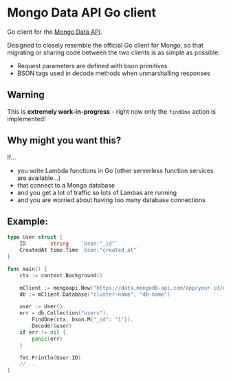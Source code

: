 # Mongo Data API Go client

Go client for the [Mongo Data API](https://docs.atlas.mongodb.com/api/data-api/).

Designed to closely resemble the official Go client for Mongo, so that migrating or sharing code between the two clients is as simple as possible.

- Request parameters are defined with bson primitives
- BSON tags used in decode methods when unmarshalling responses

## Warning

This is **extremely work-in-progress** - right now only the `findOne` action is implemented!

## Why might you want this?

If...

- you write Lambda functions in Go (other serverless function services are available...)
- that connect to a Mongo database
- and you get a lot of traffic so lots of Lambas are running
- and you are worried about having too many database connections

## Example:

```go
type User struct {
	ID        string    `bson:"_id"`
	CreatedAt time.Time `bson:"created_at"`
}

func main() {
	ctx := context.Background()

	mClient := mongoapi.New("https://data.mongodb-api.com/app/your-id/endpoint/data/beta", os.Getenv("MONGODB_API_KEY"))
	db := mClient.Database("cluster-name", "db-name")

	user := User{}
	err = db.Collection("users").
		FindOne(ctx, bson.M{"_id": "1"}).
		Decode(&user)
	if err != nil {
		panic(err)
	}

	fmt.Println(User.ID)
	// ...
}
```
